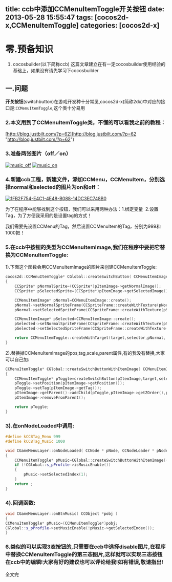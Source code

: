 title: ccb中添加CCMenuItemToggle开关按钮
date: 2013-05-28 15:55:47
tags: [cocos2d-x,CCMenuItemToggle]
categories: [cocos2d-x]
---

# 零.预备知识

1. cocosbuilder(以下简称ccb)
这篇文章建立在有一定cocosbuilder使用经验的基础上，如果没有请先学习下cocosbuilder

<!--more-->

## 一.问题

**开关按钮**(switchbutton)在游戏开发种十分常见,cocos2d-x(简称2dx)中对应的接口是:`CCMenuItemToggle`,这个类十分易用




### 2.本文用到了CCMenuItemToggle类，不懂的可以看我之前的教程：

[http://blog.justbilt.com/?p=62](http://blog.justbilt.com/?p=62 "http://blog.justbilt.com/?p=62")



### 3.准备两张图片（off／on）



[![music_off]({{BASE_PATH}}/images/2ee36e37566e1d35173ba79e46700f36b6db4660.png)](http://blog.justbilt.com/wp-content/uploads/2013/05/music_off.png) [![music_on]({{BASE_PATH}}/images/907d08f499ade41d2d6cc22de817d9e737defedd.png)](http://blog.justbilt.com/wp-content/uploads/2013/05/music_on.png)



### 4.新建ccb工程，新建文件，添加CCMenu，CCMenuItem，分别选择normal和selected的图片为on和off：



[![1FB2F754-E4C1-4E48-B088-14DC3EC748B0]({{BASE_PATH}}/images/e273dc58713a49b220aaff7658e7350f297dffa8.jpg)](http://blog.justbilt.com/wp-content/uploads/2013/05/1FB2F754-E4C1-4E48-B088-14DC3EC748B0.jpg)

为了在程序中能够找到这个按钮，我们可以采用两种办法：1.绑定变量  2.设置Tag，为了方便我采用的是设置tag的方式！

我们需要先设置CCMenu的Tag，然后设置CCMenuItem的Tag，分别为999和1000把！





###

### 5.在ccb中按钮的类型为CCMenuItemImage,我们在程序中要把它替换为CCMenuItemToggle:

1).下面这个函数会用CCMenuItemImage的图片来创建CCMenuItemToggle:
```c++
cocos2d::CCMenuItemToggle* CGlobal::createSwitchButton( CCMenuItemImage* pItemImage ,cocos2d::CCObject* target, cocos2d::SEL_MenuHandler selector )
{
	CCSprite* pNormalSprite=(CCSprite*)pItemImage->getNormalImage();
	CCSprite* pSelectedSprite=(CCSprite*)pItemImage->getSelectedImage();

	CCMenuItemImage* pNormal=CCMenuItemImage::create();
	pNormal->setNormalSpriteFrame(CCSpriteFrame::createWithTexture(pNormalSprite->getTexture(),pSelectedSprite->getTextureRect()));
	pNormal->setSelectedSpriteFrame(CCSpriteFrame::createWithTexture(pSelectedSprite->getTexture(),pNormalSprite->getTextureRect()));

	CCMenuItemImage* pSelected=CCMenuItemImage::create();
	pSelected->setNormalSpriteFrame(CCSpriteFrame::createWithTexture(pSelectedSprite->getTexture(),pNormalSprite->getTextureRect()));
	pSelected->setSelectedSpriteFrame(CCSpriteFrame::createWithTexture(pNormalSprite->getTexture(),pSelectedSprite->getTextureRect()));

	return CCMenuItemToggle::createWithTarget(target,selector,pNormal, pSelected,NULL);
}
```
2).替换掉CCMenuItemImage的pos,tag,scale,parent属性,有的我没有替换,大家可以自己加:
```c++
CCMenuItemToggle* CGlobal::createSwitchButtonWithItemImage( CCMenuItemImage* pItemImage,cocos2d::CCObject* target,cocos2d::SEL_MenuHandler selector )
{
	CCMenuItemToggle* pToggle=createSwitchButton(pItemImage,target,selector);
	pToggle->setPosition(pItemImage->getPosition());
	pToggle->setTag(pItemImage->getTag());
	pItemImage->getParent()->addChild(pToggle,pItemImage->getZOrder(),pItemImage->getTag());
	pItemImage->removeFromParent();

	return pToggle;
}
```


### 3).在onNodeLoaded中调用:


```c++
#define kCCBTag_Menu 999
#define kCCBTag_Music 1000

void CGameMenuLayer::onNodeLoaded( CCNode * pNode, CCNodeLoader * pNodeLoader )
{
	CCMenuItemToggle* pMusic=CGlobal::createSwitchButtonWithItemImage(((CCMenuItemImage*)getChildByTag(kCCBTag_Menu)->getChildByTag(kCCBTag_Music)),this,menu_selector(CGameMenuLayer::onBtnMusic));
	if (!CGlobal::s_pProfile->isMusicEnable())
	{
		pMusic->setSelectedIndex(1);
	}
	return ;
}
```


### 4).回调函数:

```c++
void CGameMenuLayer::onBtnMusic( CCObject *pobj )
{
CCMenuItemToggle* pMusic=(CCMenuItemToggle*)pobj;
CGlobal::s_pProfile->setMusicEnable(!pMusic->getSelectedIndex());
}
```


### 6.类似的可以实现3态按钮的,只需要在ccb中选择disable图片,在程序中替换CCMenuItemToggle的第三态图片,这样就可以实现三态按钮在ccb中的编辑!大家有好的建议也可以评论给我!如有错误,敬请指出!



全文完